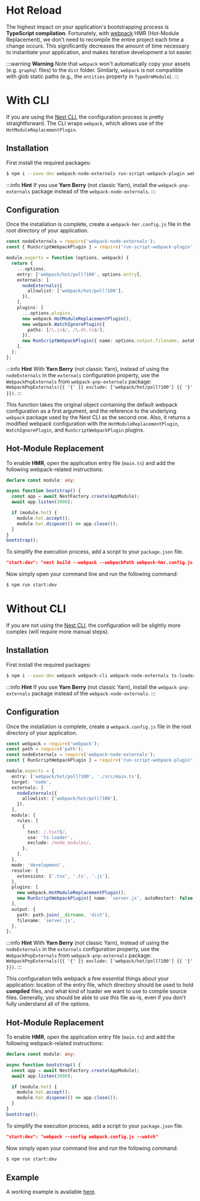 # Hot Reload

The highest impact on your application's bootstrapping process is **TypeScript compilation**. Fortunately, with [webpack](https://github.com/webpack/webpack) HMR (Hot-Module Replacement), we don't need to recompile the entire project each time a change occurs. This significantly decreases the amount of time necessary to instantiate your application, and makes iterative development a lot easier.

:::warning **Warning**
Note that `webpack` won't automatically copy your assets (e.g. `graphql` files) to the `dist` folder. Similarly, `webpack` is not compatible with glob static paths (e.g., the `entities` property in `TypeOrmModule`).
:::

# With CLI

If you are using the [Nest CLI](https://docs.nestjs.com/cli/overview), the configuration process is pretty straightforward. The CLI wraps `webpack`, which allows use of the `HotModuleReplacementPlugin`.

## Installation

First install the required packages:

```bash
$ npm i --save-dev webpack-node-externals run-script-webpack-plugin webpack
```

:::info **Hint** If you use **Yarn Berry**
(not classic Yarn), install the `webpack-pnp-externals` package instead of the `webpack-node-externals`.
:::

## Configuration

Once the installation is complete, create a `webpack-hmr.config.js` file in the root directory of your application.

```typescript
const nodeExternals = require('webpack-node-externals');
const { RunScriptWebpackPlugin } = require('run-script-webpack-plugin');

module.exports = function (options, webpack) {
  return {
    ...options,
    entry: ['webpack/hot/poll?100', options.entry],
    externals: [
      nodeExternals({
        allowlist: ['webpack/hot/poll?100'],
      }),
    ],
    plugins: [
      ...options.plugins,
      new webpack.HotModuleReplacementPlugin(),
      new webpack.WatchIgnorePlugin({
        paths: [/\.js$/, /\.d\.ts$/],
      }),
      new RunScriptWebpackPlugin({ name: options.output.filename, autoRestart: false }),
    ],
  };
};
```

:::info **Hint** With **Yarn Berry**
(not classic Yarn), instead of using the `nodeExternals` in the `externals` configuration property, use the `WebpackPnpExternals` from `webpack-pnp-externals` package: `WebpackPnpExternals({{ '{' }} exclude: ['webpack/hot/poll?100'] {{ '}' }})`.
:::

This function takes the original object containing the default webpack configuration as a first argument, and the reference to the underlying `webpack` package used by the Nest CLI as the second one. Also, it returns a modified webpack configuration with the `HotModuleReplacementPlugin`, `WatchIgnorePlugin`, and `RunScriptWebpackPlugin` plugins.

## Hot-Module Replacement

To enable **HMR**, open the application entry file (`main.ts`) and add the following webpack-related instructions:

```typescript
declare const module: any;

async function bootstrap() {
  const app = await NestFactory.create(AppModule);
  await app.listen(3000);

  if (module.hot) {
    module.hot.accept();
    module.hot.dispose(() => app.close());
  }
}
bootstrap();
```

To simplify the execution process, add a script to your `package.json` file.

```json
"start:dev": "nest build --webpack --webpackPath webpack-hmr.config.js --watch"
```

Now simply open your command line and run the following command:

```bash
$ npm run start:dev
```

# Without CLI

If you are not using the [Nest CLI](https://docs.nestjs.com/cli/overview), the configuration will be slightly more complex (will require more manual steps).

## Installation

First install the required packages:

```bash
$ npm i --save-dev webpack webpack-cli webpack-node-externals ts-loader run-script-webpack-plugin
```

:::info **Hint** If you use **Yarn Berry**
(not classic Yarn), install the `webpack-pnp-externals` package instead of the `webpack-node-externals`.
:::

## Configuration

Once the installation is complete, create a `webpack.config.js` file in the root directory of your application.

```typescript
const webpack = require('webpack');
const path = require('path');
const nodeExternals = require('webpack-node-externals');
const { RunScriptWebpackPlugin } = require('run-script-webpack-plugin');

module.exports = {
  entry: ['webpack/hot/poll?100', './src/main.ts'],
  target: 'node',
  externals: [
    nodeExternals({
      allowlist: ['webpack/hot/poll?100'],
    }),
  ],
  module: {
    rules: [
      {
        test: /.tsx?$/,
        use: 'ts-loader',
        exclude: /node_modules/,
      },
    ],
  },
  mode: 'development',
  resolve: {
    extensions: ['.tsx', '.ts', '.js'],
  },
  plugins: [
    new webpack.HotModuleReplacementPlugin(),
    new RunScriptWebpackPlugin({ name: 'server.js', autoRestart: false }),
  ],
  output: {
    path: path.join(__dirname, 'dist'),
    filename: 'server.js',
  },
};
```

:::info **Hint** With **Yarn Berry**
(not classic Yarn), instead of using the `nodeExternals` in the `externals` configuration property, use the `WebpackPnpExternals` from `webpack-pnp-externals` package: `WebpackPnpExternals({{ '{' }} exclude: ['webpack/hot/poll?100'] {{ '}' }})`.
:::

This configuration tells webpack a few essential things about your application: location of the entry file, which directory should be used to hold **compiled** files, and what kind of loader we want to use to compile source files. Generally, you should be able to use this file as-is, even if you don't fully understand all of the options.

## Hot-Module Replacement

To enable **HMR**, open the application entry file (`main.ts`) and add the following webpack-related instructions:

```typescript
declare const module: any;

async function bootstrap() {
  const app = await NestFactory.create(AppModule);
  await app.listen(3000);

  if (module.hot) {
    module.hot.accept();
    module.hot.dispose(() => app.close());
  }
}
bootstrap();
```

To simplify the execution process, add a script to your `package.json` file.

```json
"start:dev": "webpack --config webpack.config.js --watch"
```

Now simply open your command line and run the following command:

```bash
$ npm run start:dev
```

## Example

A working example is available [here](https://github.com/nestjs/nest/tree/master/sample/08-webpack).

